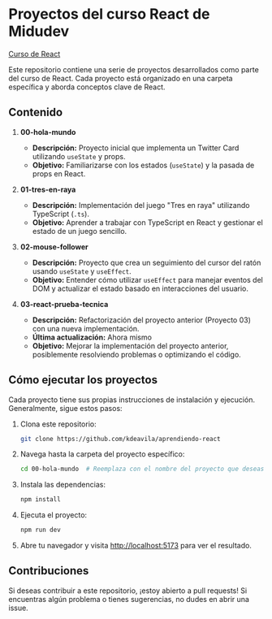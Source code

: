 
# Proyectos del curso React de Midudev
[Curso de React](https://www.cursoreact.dev)

Este repositorio contiene una serie de proyectos desarrollados como parte del curso de React. Cada proyecto está organizado en una carpeta específica y aborda conceptos clave de React.

## Contenido

1. **00-hola-mundo**
   - **Descripción:** Proyecto inicial que implementa un Twitter Card utilizando `useState` y props.
   - **Objetivo:** Familiarizarse con los estados (`useState`) y la pasada de props en React.

2. **01-tres-en-raya**
   - **Descripción:** Implementación del juego "Tres en raya" utilizando TypeScript (`.ts`).
   - **Objetivo:** Aprender a trabajar con TypeScript en React y gestionar el estado de un juego sencillo.

3. **02-mouse-follower**
   - **Descripción:** Proyecto que crea un seguimiento del cursor del ratón usando `useState` y `useEffect`.
   - **Objetivo:** Entender cómo utilizar `useEffect` para manejar eventos del DOM y actualizar el estado basado en interacciones del usuario.

4. **03-react-prueba-tecnica**
   - **Descripción:** Refactorización del proyecto anterior (Proyecto 03) con una nueva implementación.
   - **Última actualización:** Ahora mismo
   - **Objetivo:** Mejorar la implementación del proyecto anterior, posiblemente resolviendo problemas o optimizando el código.

## Cómo ejecutar los proyectos

Cada proyecto tiene sus propias instrucciones de instalación y ejecución. Generalmente, sigue estos pasos:

1. Clona este repositorio:
   ```bash
   git clone https://github.com/kdeavila/aprendiendo-react
   ```

2. Navega hasta la carpeta del proyecto específico:
   ```bash
   cd 00-hola-mundo  # Reemplaza con el nombre del proyecto que deseas ejecutar
   ```

3. Instala las dependencias:
   ```bash
   npm install
   ```

4. Ejecuta el proyecto:
   ```bash
   npm run dev
   ```

5. Abre tu navegador y visita [http://localhost:5173](http://localhost:5173) para ver el resultado.

## Contribuciones

Si deseas contribuir a este repositorio, ¡estoy abierto a pull requests! Si encuentras algún problema o tienes sugerencias, no dudes en abrir una issue.
